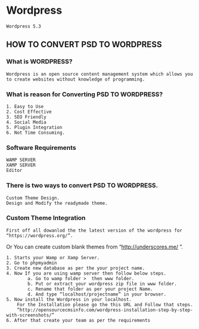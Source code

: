 # Wordpress
    Wordpress 5.3

## HOW TO CONVERT PSD TO WORDPRESS

### What is WORDPRESS?
    Wordpress is an open source content management system which allows you to create websites without knowledge of programming.

### What is reason for Converting PSD TO WORDPRESS?
    1. Easy to Use
    2. Cost Effective
    3. SEO Friendly
    4. Social Media
    5. Plugin Integration
    6. Not Time Consuming.

### Software Requirements
    WAMP SERVER
    XAMP SERVER
    Editor

### There is two ways to convert PSD TO WORDPRESS.
    Custom Theme Design.
    Design and Modify the readymade theme.

### Custom Theme Integration
    First off all dowanlod the the latest version of the wordpress for “https://wordpress.org/”.
Or
    You can create custom blank themes from “http://underscores.me/ ”.

    1. Starts your Wamp or Xamp Server.
    2. Go to phpmyadmin
    3. Create new database as per the your project name.
    4. Now If you are using wamp server then follow below steps.
            a. Go to wamp folder >  then www folder.
            b. Put or extract your wordpress zip file in www folder.
            c. Rename that folder as per your project Name.
            d. And type “localhost/projectname” in your browser.
    5. Now install the Wordpress in your localhost.
        For the Installation please go the this URL and Follow that steps.
        “http://opensourcecmsinfo.com/wordpress-installation-step-by-step-with-screenshots/”
    6. After that create your team as per the requirements